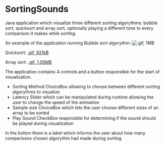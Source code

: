 # SortingSounds
Java application which visualize three different sorting algorythms: bubble sort, quicksort and array sort, optionally playing a different tone to every comparison it makes while sorting.

An example of the application running Bubble sort algorythm:
![.gif, 1MB](https://media.giphy.com/media/l41YAOAbwr23GKhRm/giphy.gif)

Quicksort:
[.gif, 921kB](https://media.giphy.com/media/l41YaFAS0dmt7dxW8/giphy.gif)

Array sort:
[.gif, 1,05MB](https://media.giphy.com/media/3oEjHQAh4VOiEZXeKI/giphy.gif)

The application contains 4 controls and a button responsible for the start of visualization.
* Sorting Method ChoiceBox allowing to choose between different sorting algorythms to visualize
* Latency Slider which can be manipulated during runtime allowing the user to change the speed of the animation
* Sample size ChoiceBox which lets the user choose different sizes of an array to be sorted
* Play Sound CheckBox responsible for determining if the sound should be played during visualization

In the botton there is a label which informs the user about how many comparisons chosen algorythm had made during sorting. 
